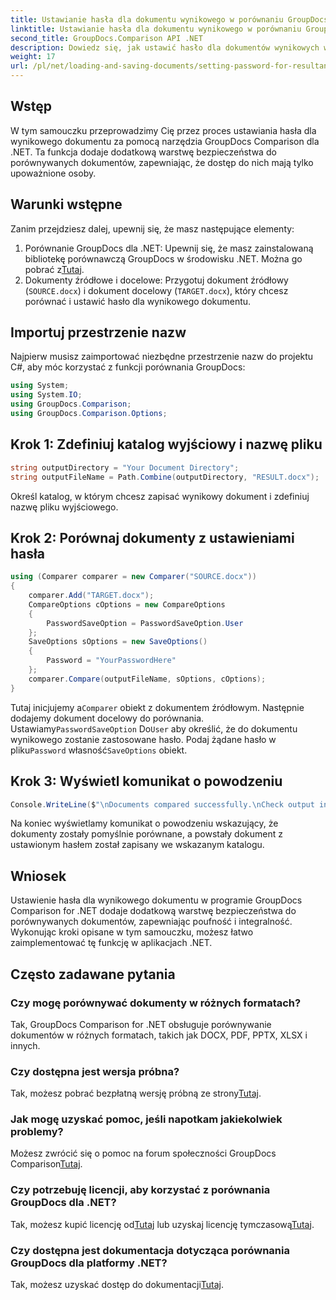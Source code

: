 ```yaml
---
title: Ustawianie hasła dla dokumentu wynikowego w porównaniu GroupDocs dla .NET
linktitle: Ustawianie hasła dla dokumentu wynikowego w porównaniu GroupDocs dla .NET
second_title: GroupDocs.Comparison API .NET
description: Dowiedz się, jak ustawić hasło dla dokumentów wynikowych w porównaniu GroupDocs dla .NET. Zwiększ bezpieczeństwo i chroń porównywane pliki.
weight: 17
url: /pl/net/loading-and-saving-documents/setting-password-for-resultant-document/
---
```

## Wstęp
W tym samouczku przeprowadzimy Cię przez proces ustawiania hasła dla wynikowego dokumentu za pomocą narzędzia GroupDocs Comparison dla .NET. Ta funkcja dodaje dodatkową warstwę bezpieczeństwa do porównywanych dokumentów, zapewniając, że dostęp do nich mają tylko upoważnione osoby.
## Warunki wstępne
Zanim przejdziesz dalej, upewnij się, że masz następujące elementy:
1.  Porównanie GroupDocs dla .NET: Upewnij się, że masz zainstalowaną bibliotekę porównawczą GroupDocs w środowisku .NET. Można go pobrać z[Tutaj](https://releases.groupdocs.com/comparison/net/).
2. Dokumenty źródłowe i docelowe: Przygotuj dokument źródłowy (`SOURCE.docx`) i dokument docelowy (`TARGET.docx`), który chcesz porównać i ustawić hasło dla wynikowego dokumentu.

## Importuj przestrzenie nazw
Najpierw musisz zaimportować niezbędne przestrzenie nazw do projektu C#, aby móc korzystać z funkcji porównania GroupDocs:
```csharp
using System;
using System.IO;
using GroupDocs.Comparison;
using GroupDocs.Comparison.Options;
```
## Krok 1: Zdefiniuj katalog wyjściowy i nazwę pliku
```csharp
string outputDirectory = "Your Document Directory";
string outputFileName = Path.Combine(outputDirectory, "RESULT.docx");
```
Określ katalog, w którym chcesz zapisać wynikowy dokument i zdefiniuj nazwę pliku wyjściowego.
## Krok 2: Porównaj dokumenty z ustawieniami hasła
```csharp
using (Comparer comparer = new Comparer("SOURCE.docx"))
{
    comparer.Add("TARGET.docx");
    CompareOptions cOptions = new CompareOptions
    {
        PasswordSaveOption = PasswordSaveOption.User
    };
    SaveOptions sOptions = new SaveOptions()
    {
        Password = "YourPasswordHere"
    };
    comparer.Compare(outputFileName, sOptions, cOptions);
}
```
 Tutaj inicjujemy a`Comparer` obiekt z dokumentem źródłowym. Następnie dodajemy dokument docelowy do porównania. Ustawiamy`PasswordSaveOption` Do`User` aby określić, że do dokumentu wynikowego zostanie zastosowane hasło. Podaj żądane hasło w pliku`Password` własność`SaveOptions` obiekt.
## Krok 3: Wyświetl komunikat o powodzeniu
```csharp
Console.WriteLine($"\nDocuments compared successfully.\nCheck output in {outputDirectory}.");
```
Na koniec wyświetlamy komunikat o powodzeniu wskazujący, że dokumenty zostały pomyślnie porównane, a powstały dokument z ustawionym hasłem został zapisany we wskazanym katalogu.

## Wniosek
Ustawienie hasła dla wynikowego dokumentu w programie GroupDocs Comparison for .NET dodaje dodatkową warstwę bezpieczeństwa do porównywanych dokumentów, zapewniając poufność i integralność. Wykonując kroki opisane w tym samouczku, możesz łatwo zaimplementować tę funkcję w aplikacjach .NET.
## Często zadawane pytania
### Czy mogę porównywać dokumenty w różnych formatach?
Tak, GroupDocs Comparison for .NET obsługuje porównywanie dokumentów w różnych formatach, takich jak DOCX, PDF, PPTX, XLSX i innych.
### Czy dostępna jest wersja próbna?
 Tak, możesz pobrać bezpłatną wersję próbną ze strony[Tutaj](https://releases.groupdocs.com/).
### Jak mogę uzyskać pomoc, jeśli napotkam jakiekolwiek problemy?
 Możesz zwrócić się o pomoc na forum społeczności GroupDocs Comparison[Tutaj](https://forum.groupdocs.com/c/comparison/12).
### Czy potrzebuję licencji, aby korzystać z porównania GroupDocs dla .NET?
 Tak, możesz kupić licencję od[Tutaj](https://purchase.groupdocs.com/buy) lub uzyskaj licencję tymczasową[Tutaj](https://purchase.groupdocs.com/temporary-license/).
### Czy dostępna jest dokumentacja dotycząca porównania GroupDocs dla platformy .NET?
 Tak, możesz uzyskać dostęp do dokumentacji[Tutaj](https://tutorials.groupdocs.com/comparison/net/).